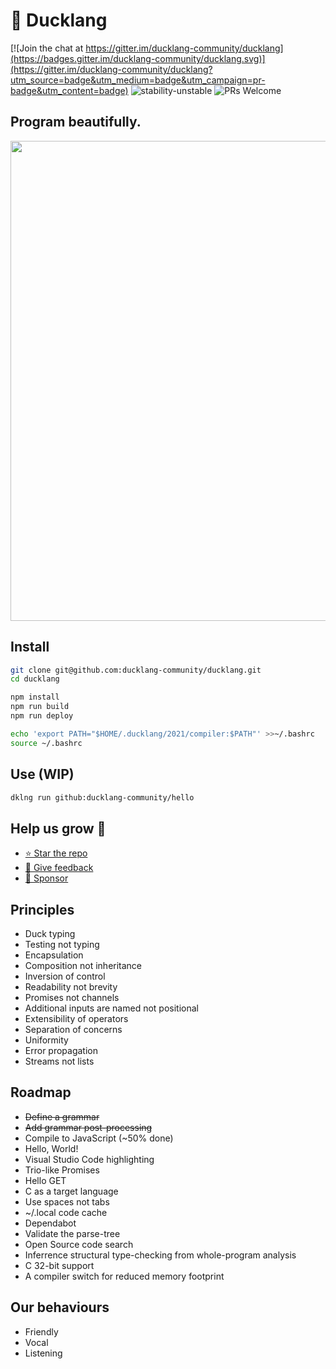 # 🐥 Ducklang

[![Join the chat at https://gitter.im/ducklang-community/ducklang](https://badges.gitter.im/ducklang-community/ducklang.svg)](https://gitter.im/ducklang-community/ducklang?utm_source=badge&utm_medium=badge&utm_campaign=pr-badge&utm_content=badge)
![stability-unstable](https://img.shields.io/badge/stability-unstable-yellow.svg)
![PRs Welcome](https://img.shields.io/badge/PRs-welcome-brightgreen.svg?style=flat-square)

## Program beautifully.

<img src="https://github.com/ducklang-community/ducklang/raw/main/sample.png" width="768" height="768" >

## Install

```sh
git clone git@github.com:ducklang-community/ducklang.git
cd ducklang

npm install
npm run build
npm run deploy

echo 'export PATH="$HOME/.ducklang/2021/compiler:$PATH"' >>~/.bashrc
source ~/.bashrc
```

## Use (WIP)
```sh
dklng run github:ducklang-community/hello
```

## Help us grow 🐥

* [⭐ Star the repo](https://github.com/ducklang-community/ducklang#top)
* [💌 Give feedback](https://y62h76939d2.typeform.com/to/s2kKBjpC)
* [💸 Sponsor](https://opencollective.com/ducklang)

## Principles

* Duck typing
* Testing not typing
* Encapsulation
* Composition not inheritance
* Inversion of control
* Readability not brevity
* Promises not channels
* Additional inputs are named not positional
* Extensibility of operators
* Separation of concerns
* Uniformity
* Error propagation
* Streams not lists

## Roadmap

* ~~Define a grammar~~
* ~~Add grammar post-processing~~
* Compile to JavaScript (~50% done)
* Hello, World!
* Visual Studio Code highlighting
* Trio-like Promises
* Hello GET
* C as a target language
* Use spaces not tabs
* ~/.local code cache
* Dependabot
* Validate the parse-tree
* Open Source code search
* Inferrence structural type-checking from whole-program analysis
* C 32-bit support
* A compiler switch for reduced memory footprint

## Our behaviours

* Friendly
* Vocal
* Listening
